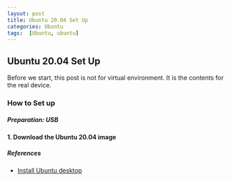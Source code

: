 ```yaml
---
layout: post
title: Ubuntu 20.04 Set Up
categories: Ubuntu
tags:  [Ubuntu, ubuntu]
---
```

## Ubuntu 20.04 Set Up
Before we start, this post is not for virtual environment. It is the contents for the real device. 
### How to Set up
##### Preparation: USB
#### 1. Download the Ubuntu 20.04 image


##### References
- [Install Ubuntu desktop](https://ubuntu.com/tutorials/install-ubuntu-desktop#1-overview)